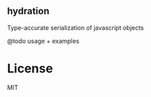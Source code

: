 hydration
---------

Type-accurate serialization of javascript objects

@todo usage + examples

License
=======

MIT